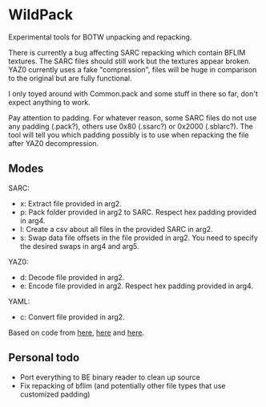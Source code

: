 # WildPack
Experimental tools for BOTW unpacking and repacking.

There is currently a bug affecting SARC repacking which contain BFLIM textures. The SARC files should still work but the textures appear broken. YAZ0 currently uses a fake "compression", files will be huge in comparison to the original but are fully functional.

I only toyed around with Common.pack and some stuff in there so far, don't expect anything to work.

Pay attention to padding. For whatever reason, some SARC files do not use any padding (.pack?), others use 0x80 (.ssarc?) or 0x2000 (.sblarc?). The tool will tell you which padding possibly is to use when repacking the file after YAZ0 decompression.

## Modes
SARC:

* x: Extract file provided in arg2.
* p: Pack folder provided in arg2 to SARC. Respect hex padding provided in arg4.
* l: Create a csv about all files in the provided SARC in arg2.
* s: Swap data file offsets in the file provided in arg2. You need to specify the desired swaps in arg4 and arg5.

YAZ0:
* d: Decode file provided in arg2.
* e: Encode file provided in arg2. Respect hex padding provided in arg4.

YAML:
* c: Convert file provided in arg2.

Based on code from [here](https://github.com/Chadderz121/yamlconv), [here](https://github.com/smb123w64gb/Uwizard/tree/master/Uwizard) and [here](https://forum.xentax.com/viewtopic.php?p=128897&sid=ea591bce89cb53612db8df78dbd08a8a#p128897).

## Personal todo
* Port everything to BE binary reader to clean up source
* Fix repacking of bflim (and potentially other file types that use customized padding)
